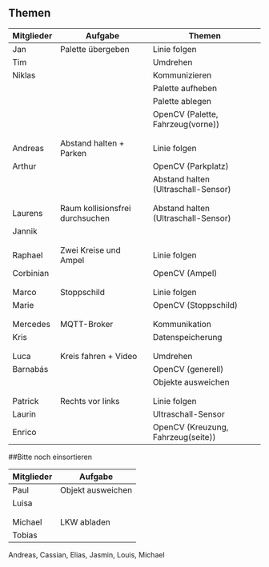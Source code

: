 ## Themen

|Mitglieder | Aufgabe | Themen |
|---|---|---|
|Jan | Palette übergeben | Linie folgen|
|Tim |   | Umdrehen|
|Niklas |   | Kommunizieren|
|   |   | Palette aufheben|
|   |   | Palette ablegen|
|   |   | OpenCV (Palette, Fahrzeug(vorne))|
|   |   |   |
|   |   |   |
|Andreas | Abstand halten + Parken | Linie folgen|
|Arthur |   | OpenCV (Parkplatz)|
|   |   | Abstand halten (Ultraschall-Sensor)|
|   |   |   |
|   |   |   |
|Laurens | Raum kollisionsfrei durchsuchen | Abstand halten (Ultraschall-Sensor)|
|Jannik |   |   |
|   |   |   |
|   |   |   |
|Raphael | Zwei Kreise und Ampel | Linie folgen|
|Corbinian |   | OpenCV (Ampel)|
|   |   |   |
|   |   |   |
|Marco | Stoppschild | Linie folgen|
|Marie |   | OpenCV (Stoppschild)|
|   |   |   |
|   |   |   |
|Mercedes | MQTT-Broker | Kommunikation|
|Kris |   | Datenspeicherung|
|   |   |   |
|   |   |   |
|Luca | Kreis fahren + Video | Umdrehen|
|Barnabás |   | OpenCV (generell)|
|   |   | Objekte ausweichen|
|   |   |   |
|   |   |   |
|Patrick | Rechts vor links | Linie folgen|
|Laurin |   | Ultraschall-Sensor|
|Enrico |   | OpenCV (Kreuzung, Fahrzeug(seite))|


##Bitte noch einsortieren

|Mitglieder | Aufgabe|
|---|---|
|Paul | Objekt ausweichen|
|Luisa |   |
|   |   |
|   |   |
|Michael | LKW abladen|
|Tobias |   |

Andreas, Cassian, Elias, Jasmin, Louis, Michael
